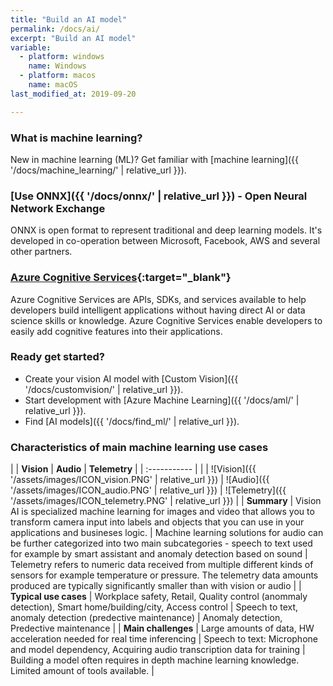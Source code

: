 ```yaml
---
title: "Build an AI model"
permalink: /docs/ai/
excerpt: "Build an AI model"
variable:
  - platform: windows
    name: Windows
  - platform: macos
    name: macOS
last_modified_at: 2019-09-20

---
```


### What is machine learning?

New in machine learning (ML)? Get familiar with [machine learning]({{ '/docs/machine_learning/' | relative_url }}).

### [Use ONNX]({{ '/docs/onnx/' | relative_url }}) - Open Neural Network Exchange

ONNX is open format to represent traditional and deep learning models. It's developed in co-operation between Microsoft, Facebook, AWS and several other partners.

### [Azure Cognitive Services](https://docs.microsoft.com/en-us/azure/cognitive-services/welcome){:target="_blank"}

Azure Cognitive Services are APIs, SDKs, and services available to help developers build intelligent applications without having direct AI or data science skills or knowledge. Azure Cognitive Services enable developers to easily add cognitive features into their applications. 

### Ready get started?

- Create your vision AI model with [Custom Vision]({{ '/docs/customvision/' | relative_url }}).
- Start development with [Azure Machine Learning]({{ '/docs/aml/' | relative_url }}).
- Find [AI models]({{ '/docs/find_ml/' | relative_url }}).

### Characteristics of main machine learning use cases

| | **Vision** | **Audio** | **Telemetry** |
| :----------- |
| | ![Vision]({{ '/assets/images/ICON_vision.PNG' | relative_url }}) | ![Audio]({{ '/assets/images/ICON_audio.PNG' | relative_url }}) | ![Telemetry]({{ '/assets/images/ICON_telemetry.PNG' | relative_url }}) |
| **Summary** | Vision AI is specialized machine learning for images and video that allows you to transform camera input into labels and objects that you can use in your applications and busineses logic. | Machine learning solutions for audio can be further categorized into two main subcategories - speech to text used for example by smart assistant and anomaly detection based on sound | Telemetry refers to numeric data received from multiple different kinds of sensors for example temperature or pressure. The telemetry data amounts produced are typically significantly smaller than with vision or audio |
| **Typical use cases** | Workplace safety, Retail, Quality control (anommaly detection), Smart home/building/city, Access control | Speech to text, anomaly detection (predective maintenance) | Anomaly detection, Predective maintenance |
| **Main challenges** | Large amounts of data, HW acceleration needed for real time inferencing | Speech to text: Microphone and model dependency, Acquiring audio transcription data for training | Building a model often requires in depth machine learning knowledge. Limited amount of tools available. |

